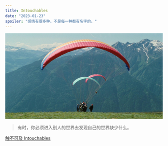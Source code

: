 ```yaml
---
title: Intouchables
date: "2023-01-23"
spoiler: "感情有很多种，不是每一种都有名字的。"
---
```


![intouchables](./230123_intouchables.jpeg)

> 有时，你必须进入别人的世界去发现自己的世界缺少什么。

[触不可及 Intouchables](https://movie.douban.com/subject/6786002/)
